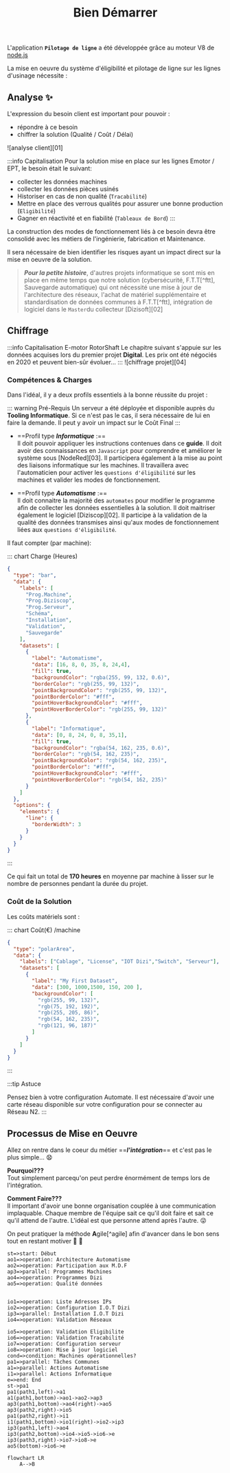 ﻿---
index: 1
icon: lightbulb
title: Bien Démarrer
category:
  - Guide
tag:
  - Introduction
  - Chiffrage
lastUpdated: true
---


L'application **`Pilotage de ligne`** a été développée grâce au moteur V8 de [node.js](https://nodejs.org/)

La mise en oeuvre du système d'éligibilité et pilotage de ligne sur les lignes d'usinage nécessite :


## Analyse ✨

L'expression du besoin client est important pour pouvoir :

- répondre à ce besoin
- chiffrer la solution (Qualité / Coût / Délai)


![analyse client][01]

:::info Capitalisation
Pour la solution mise en place sur les lignes Emotor / EPT, le besoin était le suivant: 
  - collecter les données machines
  - collecter les données pièces usinés
  - Historiser en cas de non qualité (`Tracabilité`)
  - Mettre en place des verrous qualités pour assurer une bonne production (`Eligibilité`)
  - Gagner en réactivité et en fiabilité (`Tableaux de Bord`)
:::

La construction des modes de fonctionnement liés à ce besoin devra être consolidé avec les métiers de l'ingénierie, fabrication et Maintenance.

Il sera nécessaire de bien identifier les risques ayant un impact direct sur la mise en oeuvre de la solution. 
>***Pour la petite histoire***, d'autres projets informatique se sont mis en place en même temps que notre solution (cybersécurité, F.T.T[^ftt], Sauvegarde automatique) qui ont nécessité une mise à jour de l'architecture des réseaux, l'achat de matériel supplémentaire et standardisation de données communes à F.T.T[^ftt], intégration de logiciel dans le `Master`du collecteur [Dizisoft][02]



## Chiffrage

:::info Capitalisation E-motor RotorShaft
Le chapitre suivant s'appuie sur les données acquises lors du premier projet **Digital**. Les prix ont été négociés en 2020 et peuvent bien-sûr évoluer...
:::
![chiffrage projet][04]
### <i class="fa-solid fa-user-shield"></i> Compétences & Charges  
Dans l'idéal, il y a deux profils essentiels à la bonne réussite du projet : 

::: warning Pré-Requis
Un serveur a été déployée et disponible auprès du **Tooling Informatique**. Si ce n'est pas le cas, il sera nécessaire de lui en faire la demande. Il peut y avoir un impact sur le Coût Final
:::

  - ==Profil type ***Informatique*** :== \
  Il doit pouvoir appliquer les instructions contenues dans ce **guide**. Il doit avoir des connaissances en `Javascript` pour comprendre et améliorer le système sous [NodeRed][03]. Il participera également à la mise au point des liaisons informatique sur les machines. Il travaillera avec l'automaticien pour activer les `questions d'éligibilité` sur les machines et valider les modes de fonctionnement.

  - ==Profil type ***Automatisme*** :== \
  Il doit connaitre la majorité des `automates` pour modifier le programme afin de collecter les données essentielles à la solution. Il doit maitriser également le logiciel [Diziscop][02]. Il participe à la validation de la qualité des données transmises ainsi qu'aux modes de fonctionnement liées aux `questions d'éligibilité`.

  Il faut compter (par machine):
  
::: chart Charge (Heures) 

```json
{
  "type": "bar",
  "data": {
    "labels": [
      "Prog.Machine",
      "Prog.Diziscop",
      "Prog.Serveur",
      "Schéma",
      "Installation",
      "Validation",
      "Sauvegarde"
    ],
    "datasets": [
      {
        "label": "Automatisme",
        "data": [16, 8, 0, 35, 8, 24,4],
        "fill": true,
        "backgroundColor": "rgba(255, 99, 132, 0.6)",
        "borderColor": "rgb(255, 99, 132)",
        "pointBackgroundColor": "rgb(255, 99, 132)",
        "pointBorderColor": "#fff",
        "pointHoverBackgroundColor": "#fff",
        "pointHoverBorderColor": "rgb(255, 99, 132)"
      },
      {
        "label": "Informatique",
        "data": [0, 8, 24, 0, 8, 35,1],
        "fill": true,
        "backgroundColor": "rgba(54, 162, 235, 0.6)",
        "borderColor": "rgb(54, 162, 235)",
        "pointBackgroundColor": "rgb(54, 162, 235)",
        "pointBorderColor": "#fff",
        "pointHoverBackgroundColor": "#fff",
        "pointHoverBorderColor": "rgb(54, 162, 235)"
      }
    ]
  },
  "options": {
    "elements": {
      "line": {
        "borderWidth": 3
      }
    }
  }
}
```
:::


Ce qui fait un total de **170 heures** en moyenne par machine à lisser sur le nombre de personnes pendant la durée du projet. 


### Coût de la Solution


Les coûts matériels sont  :

::: chart Coût(€) /machine

```json
{
  "type": "polarArea",
  "data": {
    "labels": ["Cablage", "License", "IOT Dizi","Switch", "Serveur"],
    "datasets": [
      {
        "label": "My First Dataset",
        "data": [300, 1000,1500, 150, 200 ],
        "backgroundColor": [
          "rgb(255, 99, 132)",
          "rgb(75, 192, 192)",
          "rgb(255, 205, 86)",
          "rgb(54, 162, 235)",
          "rgb(121, 96, 187)"
        ]
      }
    ]
  }
}
```
:::

:::tip Astuce

Pensez bien à votre configuration Automate. Il est nécessaire d'avoir une carte réseau disponible sur votre configuration pour se connecter au Réseau N2.
:::


## Processus de Mise en Oeuvre

Allez on rentre dans le coeur du métier ==***l'intégration***== et c'est pas le  plus simple...	:anguished:  

**Pourquoi???** \
Tout simplement parcequ'on peut perdre énormément de temps lors de l'intégration.

**Comment Faire???** \
Il important d'avoir une bonne organisation couplée à une communication implaquable. Chaque membre de l'équipe sait ce qu'il doit faire et sait ce qu'il attend de l'autre. L'idéal est que personne attend après l'autre.  	:stuck_out_tongue_winking_eye:

On peut pratiquer la méthode **A**gile[^agile] afin d'avancer dans le bon sens tout en restant motiver  :clap: :muscle:


```flow
st=>start: Début
ao1=>operation: Architecture Automatisme
ao2=>operation: Participation aux M.D.F
ap3=>parallel: Programmes Machines
ao4=>operation: Programmes Dizi
ao5=>operation: Qualité données


io1=>operation: Liste Adresses IPs
io2=>operation: Configuration I.O.T Dizi
ip3=>parallel: Installation I.O.T Dizi
io4=>operation: Validation Réseaux

io5=>operation: Validation Eligibilite
io6=>operation: Validation Tracabilité
io7=>operation: Configuration serveur
io8=>operation: Mise à jour logiciel
cond=>condition: Machines opérationnelles?
pa1=>parallel: Tâches Communes
a1=>parallel: Actions Automatisme
i1=>parallel: Actions Informatique
e=>end: End
st->pa1
pa1(path1,left)->a1
a1(path1,bottom)->ao1->ao2->ap3
ap3(path1,bottom)->ao4(right)->ao5
ap3(path2,right)->io5
pa1(path2,right)->i1
i1(path1,bottom)->io1(right)->io2->ip3
ip3(path1,left)->ao4
ip3(path2,bottom)->io4->io5->io6->e
ip3(path3,right)->io7->io8->e
ao5(bottom)->io6->e
```

```mermaid
flowchart LR
    A-->B
```





